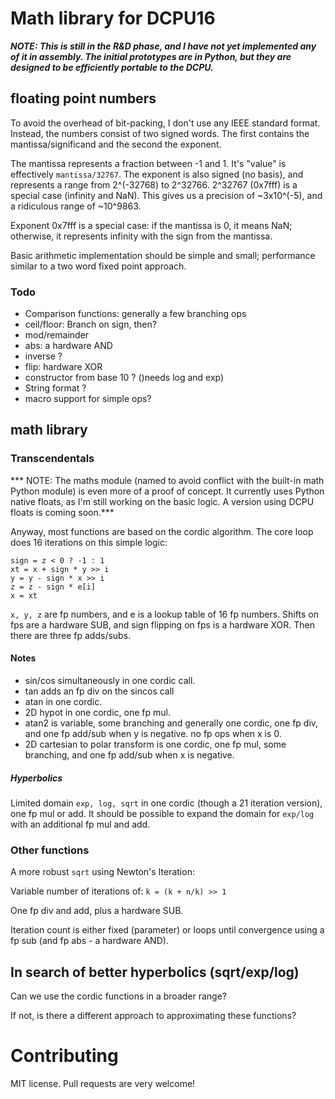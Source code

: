 # Math library for DCPU16

***NOTE: This is still in the R&D phase, and I have not yet implemented any of it in assembly. The initial prototypes are in Python, but they are designed to be efficiently portable to the DCPU.***

## floating point numbers

To avoid the overhead of bit-packing, I don't use any IEEE standard format. Instead, the numbers consist of two signed words. The first contains the mantissa/significand and the second the exponent.

The mantissa represents a fraction between -1 and 1. It's "value" is effectively `mantissa/32767`. The exponent is also signed (no basis), and represents a range from 2^(-32768) to 2^32766. 2^32767 (0x7fff) is a special case (infinity and NaN). This gives us a precision of ~3x10^(-5), and a ridiculous range of ~10^9863.

Exponent 0x7fff is a special case: if the mantissa is 0, it means NaN; otherwise, it represents infinity with the sign from the mantissa.

Basic arithmetic implementation should be simple and small; performance similar to a two word fixed point approach.

### Todo

* Comparison functions: generally a few branching ops
* ceil/floor: Branch on sign, then?
* mod/remainder
* abs: a hardware AND
* inverse ?
* flip: hardware XOR
* constructor from base 10 ? ()needs log and exp)
* String format ?
* macro support for simple ops?

## math library

### Transcendentals

*** NOTE: The maths module (named to avoid conflict with the built-in math Python module) is even more of a proof of concept. It currently uses Python native floats, as I'm still working on the basic logic. A version using DCPU floats is coming soon.***

Anyway, most functions are based on the cordic algorithm. The core loop does 16 iterations on this simple logic:

    sign = z < 0 ? -1 : 1
    xt = x + sign * y >> i
    y = y - sign * x >> i
    z = z - sign * e[i]
    x = xt

`x, y, z` are fp numbers, and e is a lookup table of 16 fp numbers. Shifts on fps are a hardware SUB, and sign flipping on fps is a hardware XOR. Then there are three fp adds/subs.

#### Notes

* sin/cos simultaneously in one cordic call.
* tan adds an fp div on the sincos call
* atan in one cordic.
* 2D hypot in one cordic, one fp mul.
* atan2 is variable, some branching and generally one cordic, one fp div, and one fp add/sub when y is negative. no fp ops when x is 0.
* 2D cartesian to polar transform is one cordic, one fp mul, some branching, and one fp add/sub when x is negative.

##### Hyperbolics

Limited domain `exp, log, sqrt` in one cordic (though a 21 iteration version), one fp mul or add. It should be possible to expand the domain for `exp/log` with an additional fp mul and add.

### Other functions

A more robust `sqrt` using Newton's Iteration:

Variable number of iterations of:
`k = (k + n/k) >> 1`

One fp div and add, plus a hardware SUB.

Iteration count is either fixed (parameter) or loops until convergence using a fp sub (and fp abs - a hardware AND).

## In search of better hyperbolics (sqrt/exp/log)

Can we use the cordic functions in a broader range?

If not, is there a different approach to approximating these functions?

# Contributing

MIT license. Pull requests are very welcome!


